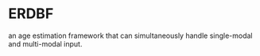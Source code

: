 # ERDBF
an age estimation framework that can simultaneously handle single-modal and multi-modal input.

